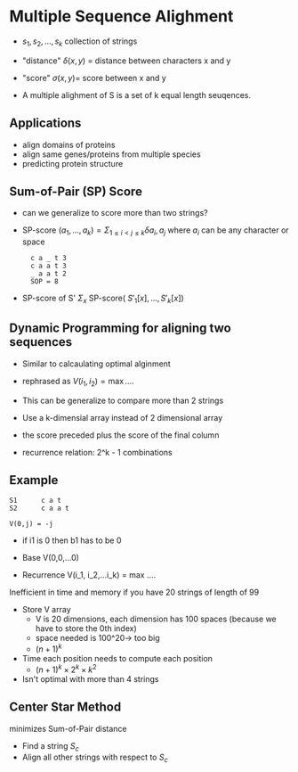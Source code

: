 # Multiple Sequence Alighment
* ${s_1, s_2, ..., s_k}$ collection of strings
* "distance"    $\delta(x,y)$ = distance between characters x and y
* "score" $\sigma(x,y)$= score between x and y

* A multiple alighment of S is a set of k equal length seuqences.

## Applications
* align domains of proteins
* align same genes/proteins from multiple species
* predicting protein structure
## Sum-of-Pair (SP) Score
* can we generalize to score more than two strings?
* SP-score $(a_1, ..., a_k) = \Sigma_{1 \leq i < j \leq k} \delta{a_i, a_j}$ where $a_i$ can be any character or space

        c a _ t 3
        c a a t 3
        _ a a t 2
        SOP = 8
* SP-score of S' $\Sigma_x$ SP-score( $S'_1[x], ..., S'_k[x]$)
## Dynamic Programming for aligning two sequences
* Similar to calcaulating optimal alginment
* rephrased as $V(i_1, i_2) =  \max....$
* This can be generalize to compare more than 2 strings

* Use a k-dimensial array instead of 2 dimensional array
* the score preceded plus the score of the final column
* recurrence relation: 2^k - 1 combinations

## Example

    S1      c a t
    S2      c a a t

    V(0,j) = -j

* if i1 is 0 then b1 has to be 0

* Base V(0,0,...0)
* Recurrence V(i_1, i_2,...i_k) = max ....

Inefficient in time and memory if you have 20 strings of length of 99
* Store V array
    * V is 20 dimensions, each dimension has 100 spaces (because we have to store the 0th index)
    * space needed is 100^20-> too big
    * $(n + 1)^k$
* Time 
    each position needs to compute each position
    * $(n+1)^k \times 2^k \times k^2$
* Isn't optimal with more than 4 strings

## Center Star Method
minimizes Sum-of-Pair distance

* Find a string $S_c$
* Align all other strings with respect to $S_c$


